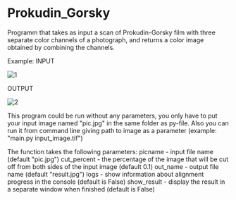 # Prokudin_Gorsky
Programm that takes as input a scan of Prokudin-Gorsky film with three separate color channels of a photograph, and returns a color image obtained by combining the channels.

Example:
INPUT

![1](https://user-images.githubusercontent.com/33635536/179764078-bbdd23c3-0a32-4898-a3d4-6ccc4a646280.jpg)


OUTPUT

![2](https://user-images.githubusercontent.com/33635536/179764127-dbe237d9-9463-43b3-9cdd-31ca4ce5a464.jpg)


This program could be run without any parameters, you only have to put your input image named "pic.jpg" in the same folder as py-file.
Also you can run it from command line giving path to image as a parameter (example: "main.py input_image.tif")


The function takes the following parameters:
picname - input file name (default "pic.jpg")
cut_percent - the percentage of the image that will be cut off from both sides of the input image (default 0.1)
out_name - output file name (default "result.jpg")
logs - show information about alignment progress in the console (default is False)
show_result - display the result in a separate window when finished (default is False)
